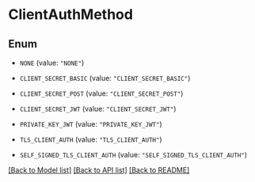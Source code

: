# ClientAuthMethod

## Enum


* `NONE` (value: `"NONE"`)

* `CLIENT_SECRET_BASIC` (value: `"CLIENT_SECRET_BASIC"`)

* `CLIENT_SECRET_POST` (value: `"CLIENT_SECRET_POST"`)

* `CLIENT_SECRET_JWT` (value: `"CLIENT_SECRET_JWT"`)

* `PRIVATE_KEY_JWT` (value: `"PRIVATE_KEY_JWT"`)

* `TLS_CLIENT_AUTH` (value: `"TLS_CLIENT_AUTH"`)

* `SELF_SIGNED_TLS_CLIENT_AUTH` (value: `"SELF_SIGNED_TLS_CLIENT_AUTH"`)


[[Back to Model list]](../README.md#documentation-for-models) [[Back to API list]](../README.md#documentation-for-api-endpoints) [[Back to README]](../README.md)


